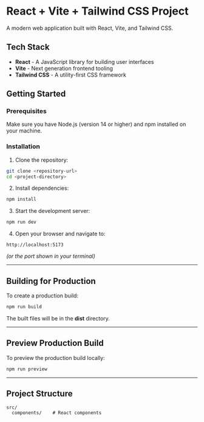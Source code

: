# React + Vite + Tailwind CSS Project

A modern web application built with React, Vite, and Tailwind CSS.

## Tech Stack

- **React** - A JavaScript library for building user interfaces
- **Vite** - Next generation frontend tooling
- **Tailwind CSS** - A utility-first CSS framework

## Getting Started

### Prerequisites

Make sure you have Node.js (version 14 or higher) and npm installed on your machine.

### Installation

1. Clone the repository:
```bash
git clone <repository-url>
cd <project-directory>
```

2. Install dependencies:
```bash
npm install
```

3. Start the development server:
```bash
npm run dev
```

4. Open your browser and navigate to:
```
http://localhost:5173
```
*(or the port shown in your terminal)*

---

## Building for Production

To create a production build:
```bash
npm run build
```
The built files will be in the **dist** directory.

---

## Preview Production Build

To preview the production build locally:
```bash
npm run preview
```

---

## Project Structure

```
src/
  components/    # React components
```